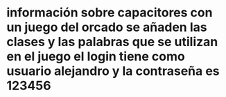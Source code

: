 # información sobre capacitores con un juego del orcado se añaden las clases y las palabras que se utilizan en el juego el login tiene como usuario alejandro y la contraseña es 123456
